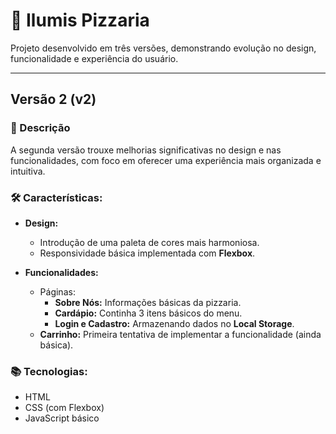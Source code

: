 # 🍕 Ilumis Pizzaria  

Projeto desenvolvido em três versões, demonstrando evolução no design, funcionalidade e experiência do usuário.  

---

## Versão 2 (v2)  
### 📖 Descrição  
A segunda versão trouxe melhorias significativas no design e nas funcionalidades, com foco em oferecer uma experiência mais organizada e intuitiva.

### 🛠️ Características:  
- **Design:**  
  - Introdução de uma paleta de cores mais harmoniosa.  
  - Responsividade básica implementada com **Flexbox**.  

- **Funcionalidades:**  
  - Páginas:  
    - **Sobre Nós:** Informações básicas da pizzaria.  
    - **Cardápio:** Continha 3 itens básicos do menu.  
    - **Login e Cadastro:** Armazenando dados no **Local Storage**.  
  - **Carrinho:** Primeira tentativa de implementar a funcionalidade (ainda básica).  

### 📚 Tecnologias:  
- HTML  
- CSS (com Flexbox)  
- JavaScript básico  
